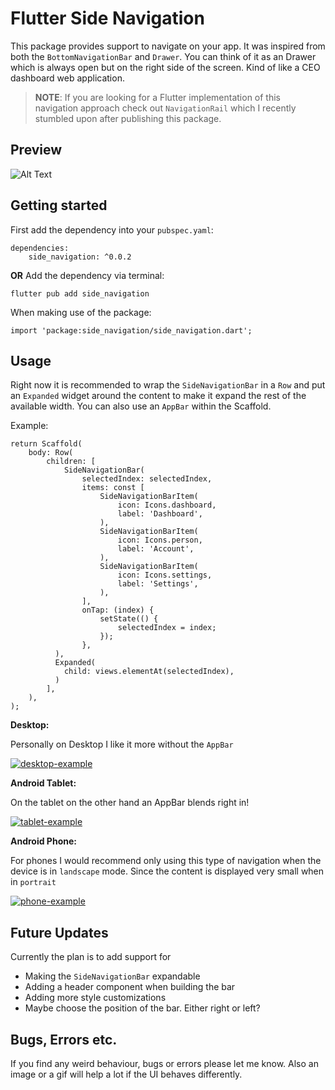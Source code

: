 # Flutter Side Navigation

This package provides support to navigate on your app. It was inspired from both the ```BottomNavigationBar``` and ```Drawer```. You can think of it as an Drawer which is always open but on the right side of the screen. Kind of like a CEO dashboard web application.


> **NOTE**: If you are looking for a Flutter implementation of this navigation approach check out `NavigationRail` which I recently stumbled upon after publishing this package.  
## Preview 

![Alt Text](https://media.giphy.com/media/YP458pCN80KKe5iWSI/giphy.gif)
## Getting started
First add the dependency into your ```pubspec.yaml```:
```
dependencies:
    side_navigation: ^0.0.2
```

**OR**
Add the dependency via terminal:
```
flutter pub add side_navigation
```

When making use of the package:
```
import 'package:side_navigation/side_navigation.dart';
```

## Usage
Right now it is recommended to wrap the ```SideNavigationBar``` in a ```Row``` and put an ```Expanded``` widget around the content to make it expand the rest of the available width. You can also use an ```AppBar``` within the Scaffold. 


Example:
```
return Scaffold(
    body: Row(
        children: [
            SideNavigationBar(
                selectedIndex: selectedIndex,
                items: const [
                    SideNavigationBarItem(
                        icon: Icons.dashboard,
                        label: 'Dashboard',
                    ),
                    SideNavigationBarItem(
                        icon: Icons.person,
                        label: 'Account',
                    ),
                    SideNavigationBarItem(
                        icon: Icons.settings,
                        label: 'Settings',
                    ),
                ],
                onTap: (index) {
                    setState(() {
                        selectedIndex = index;
                    });
                },
          ),
          Expanded(
            child: views.elementAt(selectedIndex),
          )
        ],
    ),
);
```

**Desktop:**

Personally on Desktop I like it more without the ```AppBar```

<a href="https://ibb.co/X7dPyyJ"><img src="https://i.ibb.co/qN48001/desktop-example.png" alt="desktop-example" border="0"></a>

**Android Tablet:**

On the tablet on the other hand an AppBar blends right in!

<a href="https://ibb.co/nQFZcQx"><img src="https://i.ibb.co/vLSgPL0/tablet-example.png" alt="tablet-example" border="0"></a>

**Android Phone:**

For phones I would recommend only using this type of navigation when the device is in ```landscape``` mode. Since the content is displayed very small when in ```portrait```

<a href="https://ibb.co/QbLshyK"><img src="https://i.ibb.co/p0cCNYL/phone-example.png" alt="phone-example" border="0"></a>


## Future Updates
Currently the plan is to add support for
* Making the ```SideNavigationBar``` expandable
* Adding a header component when building the bar
* Adding more style customizations
* Maybe choose the position of the bar. Either right or left?

## Bugs, Errors etc.
If you find any weird behaviour, bugs or errors please let me know.
Also an image or a gif will help a lot if the UI behaves differently.